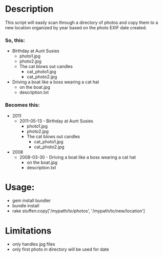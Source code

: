# Description
This script will easily scan through a directory of photos and copy them to a new location organized by year based on the photo EXIF date created.

### So, this:

  - Birthday at Aunt Susies
    - photo1.jpg
    - photo2.jpg
    - The cat blows out candles
      - cat_photo1.jpg
      - cat_photo2.jpg
  - Driving a boat like a boss wearing a cat hat
    - on the boat.jpg
    - description.txt


### Becomes this:

  - 2011
    - 2011-05-13 - Birthday at Aunt Susies
      - photo1.jpg
      - photo2.jpg
      - The cat blows out candles
        - cat_photo1.jpg
        - cat_photo2.jpg
  - 2008
    - 2008-03-30 - Driving a boat like a boss wearing a cat hat
      - on the boat.jpg
      - description.txt


# Usage:
* gem install bundler
* bundle install
* rake stuffen:copy['/mypath/to/photos', '/mypath/to/new/location']


# Limitations 
* only handles jpg files
* only first photo in directory will be used for date
